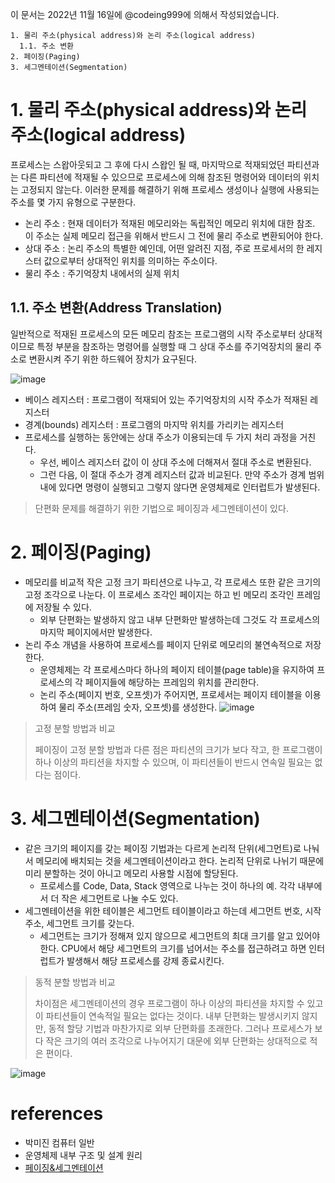 이 문서는 2022년 11월 16일에 @codeing999에 의해서 작성되었습니다.
```
1. 물리 주소(physical address)와 논리 주소(logical address)
  1.1. 주소 변환
2. 페이징(Paging)
3. 세그멘테이션(Segmentation)
```

# 1. 물리 주소(physical address)와 논리 주소(logical address)
프로세스는 스왑아웃되고 그 후에 다시 스왑인 될 때, 마지막으로 적재되었던 파티션과는 다른 파티션에 적재될 수 있으므로 프로세스에 의해 참조된 명령어와 데이터의 위치는 고정되지 않는다.
이러한 문제를 해결하기 위해 프로세스 생성이나 실행에 사용되는 주소를 몇 가지 유형으로 구분한다.
- 논리 주소 : 현재 데이터가 적재된 메모리와는 독립적인 메모리 위치에 대한 참조. 이 주소는 실제 메모리 접근을 위해서 반드시 그 전에 물리 주소로 변환되어야 한다.
- 상대 주소 : 논리 주소의 특별한 예인데, 어떤 알려진 지점, 주로 프로세서의 한 레지스터 값으로부터 상대적인 위치를 의미하는 주소이다.
- 물리 주소 : 주기억장치 내에서의 실제 위치

## 1.1. 주소 변환(Address Translation)
일반적으로 적재된 프로세스의 모든 메모리 참조는 프로그램의 시작 주소로부터 상대적이므로 
특정 부분을 참조하는 명령어를 실행할 때 그 상대 주소를 주기억장치의 물리 주소로 변환시켜 주기 위한 하드웨어 장치가 요구된다.

![image](https://user-images.githubusercontent.com/109027875/202052362-661f366f-30b7-477e-9812-c9974e792ac8.png)
- 베이스 레지스터 : 프로그램이 적재되어 있는 주기억장치의 시작 주소가 적재된 레지스터
- 경계(bounds) 레지스터 : 프로그램의 마지막 위치를 가리키는 레지스터
- 프로세스를 실행하는 동안에는 상대 주소가 이용되는데 두 가지 처리 과정을 거친다.
  - 우선, 베이스 레지스터 값이 이 상대 주소에 더해져서 절대 주소로 변환된다.
  - 그런 다음, 이 절대 주소가 경계 레지스터 값과 비교된다. 만약 주소가 경계 범위 내에 있다면 명령이 실행되고 그렇지 않다면 운영체제로 인터럽트가 발생된다. 

> 단편화 문제를 해결하기 위한 기법으로 페이징과 세그멘테이션이 있다.

# 2. 페이징(Paging)
- 메모리를 비교적 작은 고정 크기 파티션으로 나누고, 각 프로세스 또한 같은 크기의 고정 조각으로 나눈다. 이 프로세스 조각인 페이지는 하고 빈 메모리 조각인 프레임에 저장될 수 있다.
  - 외부 단편화는 발생하지 않고 내부 단편화만 발생하는데 그것도 각 프로세스의 마지막 페이지에서만 발생한다.
- 논리 주소 개념을 사용하여 프로세스를 페이지 단위로 메모리의 불연속적으로 저장한다.
  - 운영체제는 각 프로세스마다 하나의 페이지 테이블(page table)을 유지하여 프로세스의 각 페이지들에 해당하는 프레임의 위치를 관리한다.
  - 논리 주소(페이지 번호, 오프셋)가 주어지면, 프로세서는 페이지 테이블을 이용하여 물리 주소(프레임 숫자, 오프셋)를 생성한다.
![image](https://user-images.githubusercontent.com/109027875/203309849-0749616b-38e9-4231-8496-b373c253f593.png)
> 고정 분할 방법과 비교
> 
> 페이징이 고정 분할 방법과 다른 점은 파티션의 크기가 보다 작고, 한 프로그램이 하나 이상의 파티션을 차지할 수 있으며, 이 파티션들이 반드시 연속일 필요는 없다는 점이다.

# 3. 세그멘테이션(Segmentation)
- 같은 크기의 페이지를 갖는 페이징 기법과는 다르게 논리적 단위(세그먼트)로 나눠서 메모리에 배치되는 것을 세그멘테이션이라고 한다. 논리적 단위로 나뉘기 때문에 미리 분할하는 것이 아니고 메모리 사용할 시점에 할당된다. 
  - 프로세스를 Code, Data, Stack 영역으로 나누는 것이 하나의 예. 각각 내부에서 더 작은 세그먼트로 나눌 수도 있다.
- 세그멘테이션을 위한 테이블은 세그먼트 테이블이라고 하는데 세그먼트 번호, 시작 주소, 세그먼트 크기를 갖는다.
  - 세그먼트는 크기가 정해져 있지 않으므로 세그먼트의 최대 크기를 알고 있어야 한다. CPU에서 해당 세그먼트의 크기를 넘어서는 주소를 접근하려고 하면 인터럽트가 발생해서 해당 프로세스를 강제 종료시킨다.

> 동적 분할 방법과 비교
>
> 차이점은 세그멘테이션의 경우 프로그램이 하나 이상의 파티션을 차지할 수 있고 이 파티션들이 연속적일 필요는 없다는 것이다. 
> 내부 단편화는 발생시키지 않지만, 동적 할당 기법과 마찬가지로 외부 단편화를 초래한다. 그러나 프로세스가 보다 작은 크기의 여러 조각으로 나누어지기 대문에 외부 단편화는 상대적으로 적은 편이다.


 ![image](https://user-images.githubusercontent.com/109027875/203309941-a6e8b480-b4ae-4eb9-a5a1-52a75288d1a3.png)

# references
- 박미진 컴퓨터 일반
- 운영체제 내부 구조 및 설계 원리
- [페이징&세그멘테이션](https://dar0m.tistory.com/269)
